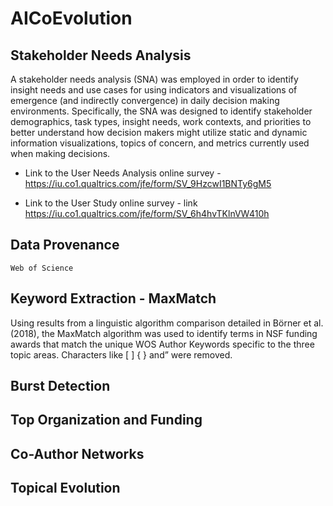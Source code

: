 # AICoEvolution

## Stakeholder Needs Analysis

A stakeholder needs analysis (SNA) was employed in order to identify insight needs and use cases for using indicators and visualizations of emergence (and indirectly convergence) in daily decision making environments. Specifically, the SNA was designed to identify stakeholder demographics, task types, insight needs, work contexts, and priorities to better understand how decision makers might utilize static and dynamic information visualizations, topics of concern, and metrics currently used when making decisions.

- Link to the User Needs Analysis online survey - https://iu.co1.qualtrics.com/jfe/form/SV_9HzcwI1BNTy6gM5

- Link to the User Study online survey - link https://iu.co1.qualtrics.com/jfe/form/SV_6h4hvTKlnVW410h

## Data Provenance

``Web of Science``

## Keyword Extraction - MaxMatch

Using results from a linguistic algorithm comparison detailed in Börner et al. (2018), the MaxMatch algorithm was used to identify terms in NSF funding awards that match the unique WOS Author Keywords specific to the three topic areas. Characters like [ ] { } and” were removed.   

## Burst Detection

## Top Organization and Funding

## Co-Author Networks

## Topical Evolution
